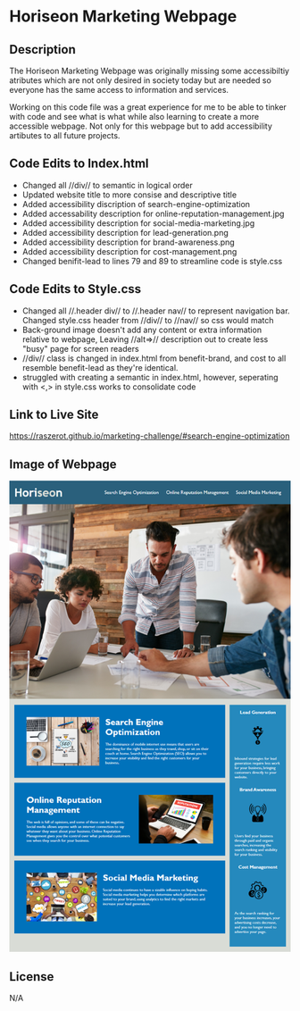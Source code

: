 # Horiseon Marketing Webpage

## Description

The Horiseon Marketing Webpage was originally missing some accessibiltiy atributes which are not only desired in society today but are needed so everyone has the same access to information and services.

Working on this code file was a great experience for me to be able to tinker with code and see what is what while also learning to create a more accessible webpage. Not only for this webpage but to add accessibility artibutes to all future projects.

## Code Edits to Index.html

<ul>
<li> Changed all //div// to semantic in logical order </li>
<li> Updated website title to more consise and descriptive title </li>
<li> Added accessibility discription of search-engine-optimization </li>
<li> Added accessability description for online-reputation-management.jpg </li>
<li> Added accessibility description for social-media-marketing.jpg </li>
<li> Added accessibility description for lead-generation.png </li>
<li> Added accessibility description for brand-awareness.png </li>
<li> Added accessibility description for cost-management.png </li>
<li> Changed benifit-lead to lines 79 and 89 to streamline code is style.css </li>
</ul>

## Code Edits to Style.css

<ul>
<li> Changed all //.header div// to //.header nav// to represent navigation bar. Changed style.css header from //div// to //nav// so css would match </li>
<li> Back-ground image doesn't add any content or extra information relative to webpage, Leaving //alt=>// description out to create less "busy" page for screen readers </li>
<li> //div// class is changed in index.html from benefit-brand, and cost to all resemble benefit-lead as they're identical. </li>
<li> struggled with creating a semantic in index.html, however, seperating with <,> in style.css works to consolidate code </li>
</ul>


## Link to Live Site

https://raszerot.github.io/marketing-challenge/#search-engine-optimization

## Image of Webpage

<img src="assets/images/html-raszeroT-marketing-challenge.png">

## License 

N/A

